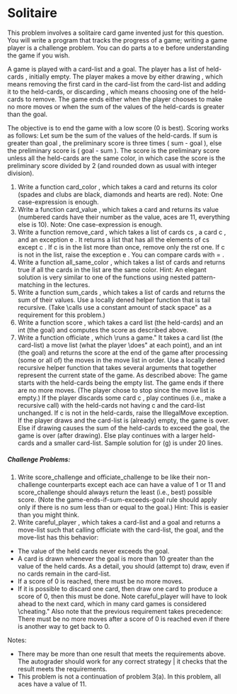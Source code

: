 Solitaire
=========

This problem involves a solitaire card game invented just for this question. You will write a program that tracks the progress of a game; writing a game player is a challenge problem. You can do parts a to e before understanding the game if you wish.

A game is played with a card-list and a goal. The player has a list of held-cards , initially empty. The player makes a move by either drawing , which means removing the first card in the card-list from the card-list and adding it to the held-cards, or discarding , which means choosing one of the held-cards to remove. The game ends either when the player chooses to make no more moves or when the sum of the values of the held-cards is greater than the goal.

The objective is to end the game with a low score (0 is best). Scoring works as follows: Let sum be the sum of the values of the held-cards. If sum is greater than goal , the preliminary score is three times ( sum - goal ), else the preliminary score is ( goal - sum ). The score is the preliminary score unless all the held-cards are the same color, in which case the score is the preliminary score divided by 2 (and rounded down as usual with integer division).

1. Write a function card_color , which takes a card and returns its color (spades and clubs are black, diamonds and hearts are red). Note: One case-expression is enough.
2. Write a function card_value , which takes a card and returns its value (numbered cards have their number as the value, aces are 11, everything else is 10). Note: One case-expression is enough.
3. Write a function remove_card , which takes a list of cards cs , a card c , and an exception e . It returns a list that has all the elements of cs except c . If c is in the list more than once, remove only the rst one. If c is not in the list, raise the exception e . You can compare cards with = .
4. Write a function all_same_color , which takes a list of cards and returns true if all the cards in the list are the same color. Hint: An elegant solution is very similar to one of the functions using nested pattern-matching in the lectures.
5. Write a function sum_cards , which takes a list of cards and returns the sum of their values. Use a locally dened helper function that is tail recursive. (Take \calls use a constant amount of stack space" as a requirement for this problem.)
6. Write a function score , which takes a card list (the held-cards) and an int (the goal) and computes the score as described above.
7. Write a function officiate , which \runs a game." It takes a card list (the card-list) a move list (what the player \does" at each point), and an int (the goal) and returns the score at the end of the game after processing (some or all of) the moves in the move list in order. Use a locally dened recursive helper function that takes several arguments that together represent the current state of the game. As described above: The game starts with the held-cards being the empty list. The game ends if there are no more moves. (The player chose to stop since the move list is empty.) If the player discards some card c , play continues (i.e., make a recursive call) with the held-cards not having c and the card-list unchanged. If c is not in the held-cards, raise the IllegalMove exception. If the player draws and the card-list is (already) empty, the game is over. Else if drawing causes the sum of the held-cards to exceed the goal, the game is over (after drawing). Else play continues with a larger held-cards and a smaller card-list. Sample solution for (g) is under 20 lines.

##### Challenge Problems:

1. Write score_challenge and officiate_challenge to be like their non-challenge counterparts except each ace can have a value of 1 or 11 and score_challenge should always return the least (i.e., best) possible score. (Note the game-ends-if-sum-exceeds-goal rule should apply only if there is no sum less than or equal to the goal.) Hint: This is easier than you might think.
2. Write careful_player , which takes a card-list and a goal and returns a move-list such that calling officiate with the card-list, the goal, and the move-list has this behavior:
  * The value of the held cards never exceeds the goal.
  * A card is drawn whenever the goal is more than 10 greater than the value of the held cards. As a detail, you should (attempt to) draw, even if no cards remain in the card-list.
  * If a score of 0 is reached, there must be no more moves.
  * If it is possible to discard one card, then draw one card to produce a score of 0, then this must be done. Note careful_player will have to look ahead to the next card, which in many card games is considered \cheating." Also note that the previous requirement takes precedence: There must be no more moves after a score of 0 is reached even if there is another way to get back to 0.

Notes:
  * There may be more than one result that meets the requirements above. The autograder should work for any correct strategy | it checks that the result meets the requirements.
  * This problem is not a continuation of problem 3(a). In this problem, all aces have a value of 11.
